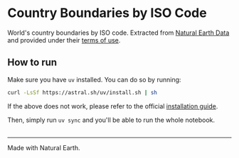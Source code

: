 # Country Boundaries by ISO Code

World's country boundaries by ISO code. Extracted from [Natural Earth Data](https://www.naturalearthdata.com/downloads/10m-cultural-vectors/) and provided under their [terms of use](https://www.naturalearthdata.com/about/terms-of-use/).

## How to run
Make sure you have `uv` installed. You can do so by running:
```bash
curl -LsSf https://astral.sh/uv/install.sh | sh
```
If the above does not work, please refer to the official [installation guide](https://docs.astral.sh/uv/getting-started/installation/).


Then, simply run `uv sync` and you'll be able to run the whole notebook.
<br>
<br>
<hr>

Made with Natural Earth.

